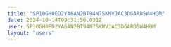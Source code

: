 ```yaml
---
title: "SP10GH0ED2YA6AN2BT94N75KMVJAC3DGARD5W4HQM"
date: 2024-10-14T09:31:56.031Z
user: SP10GH0ED2YA6AN2BT94N75KMVJAC3DGARD5W4HQM
layout: "users"
---
```

    